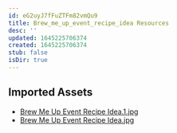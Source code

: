 ```yaml
---
id: eG2uyJ7fFuZTFm82vmQu9
title: Brew_me_up_event_recipe_idea Resources
desc: ''
updated: 1645225706374
created: 1645225706374
stub: false
isDir: true
---
```

## Imported Assets
- [Brew Me Up Event Recipe Idea.1.jpg](/assets/brew-me-up-event-recipe-idea.jpg)
- [Brew Me Up Event Recipe Idea.jpg](/assets/brew-me-up-event-recipe-idea.jpg)
